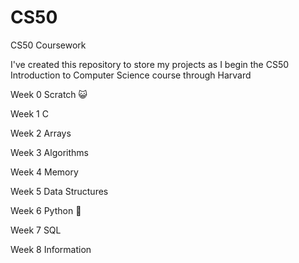 # CS50
CS50 Coursework

I've created this repository to store my projects as I begin the CS50 Introduction to Computer Science course through Harvard

Week 0 Scratch 😺

Week 1 C

Week 2 Arrays

Week 3 Algorithms

Week 4 Memory

Week 5 Data Structures

Week 6 Python 🐍

Week 7 SQL

Week 8 Information
